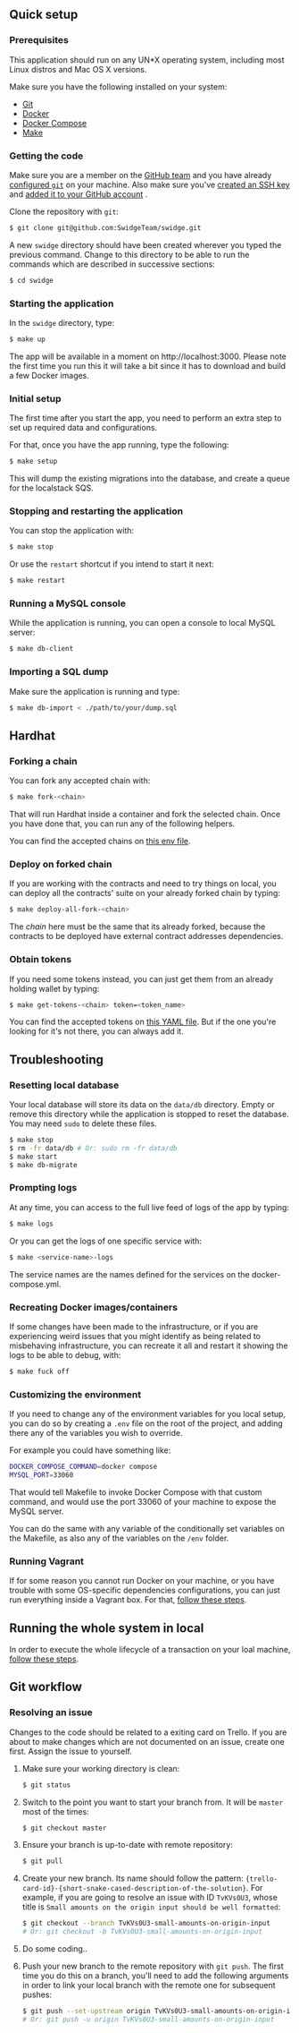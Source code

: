 ## Quick setup

### Prerequisites

This application should run on any UN*X operating system, including most Linux distros and Mac OS X versions.

Make sure you have the following installed on your system:

- [Git](https://git-scm.com/downloads)
- [Docker](https://docs.docker.com/get-docker/)
- [Docker Compose](https://docs.docker.com/compose/install/)
- [Make](https://www.gnu.org/software/make/)

### Getting the code

Make sure you are a member on the [GitHub team](https://github.com/SwidgeTeam) and
you have already [configured `git`](https://docs.github.com/en/get-started/quickstart/set-up-git)
on your machine. Also make sure
you've [created an SSH key](https://docs.github.com/en/authentication/connecting-to-github-with-ssh/generating-a-new-ssh-key-and-adding-it-to-the-ssh-agent)
and [added it to your GitHub account](https://docs.github.com/en/authentication/connecting-to-github-with-ssh/adding-a-new-ssh-key-to-your-github-account)
.

Clone the repository with `git`:

``` sh
$ git clone git@github.com:SwidgeTeam/swidge.git
```

A new `swidge` directory should have been created wherever you typed the previous command. Change to this directory to
be able to run the commands which are described in successive sections:

``` sh
$ cd swidge
```

### Starting the application

In the `swidge` directory, type:

``` sh
$ make up
```

The app will be available in a moment on http://localhost:3000. Please note the first time you run this it will take a
bit since it has to download and build a few Docker images.

### Initial setup

The first time after you start the app, you need to perform an extra step to set up required data and configurations.

For that, once you have the app running, type the following:

``` sh
$ make setup
```

This will dump the existing migrations into the database, and create a queue for the localstack SQS.

### Stopping and restarting the application

You can stop the application with:

``` sh
$ make stop
```

Or use the `restart` shortcut if you intend to start it next:

``` sh
$ make restart
```

### Running a MySQL console

While the application is running, you can open a console to local MySQL server:

``` sh
$ make db-client
```

### Importing a SQL dump

Make sure the application is running and type:

``` sh
$ make db-import < ./path/to/your/dump.sql
```

## Hardhat

### Forking a chain

You can fork any accepted chain with:

``` sh
$ make fork-<chain>
```

That will run Hardhat inside a container and fork the selected chain.
Once you have done that, you can run any of the following helpers.

You can find the accepted chains on [this env file](https://github.com/SwidgeTeam/swidge/blob/master/env/default/networks.env).

### Deploy on forked chain

If you are working with the contracts and need to try things on local, you can deploy
all the contracts' suite on your already forked chain by typing:

``` sh
$ make deploy-all-fork-<chain>
```

The _chain_ here must be the same that its already forked, because the contracts to be
deployed have external contract addresses dependencies.

### Obtain tokens

If you need some tokens instead, you can just get them from an already holding wallet by typing:

``` sh
$ make get-tokens-<chain> token=<token_name>
```

You can find the accepted tokens
on [this YAML file](https://github.com/SwidgeTeam/swidge/blob/master/contracts/www/tasks/helpers/tokens.yaml).
But if the one you're looking for it's not there, you can always add it.

## Troubleshooting

### Resetting local database

Your local database will store its data on the `data/db` directory. Empty or remove this directory while the application
is stopped to reset the database. You may need `sudo` to delete these files.

``` sh
$ make stop
$ rm -fr data/db # Or: sudo rm -fr data/db
$ make start
$ make db-migrate
```

### Prompting logs

At any time, you can access to the full live feed of logs of the app by typing:

```sh
$ make logs
```

Or you can get the logs of one specific service with:

```sh
$ make <service-name>-logs
```

The service names are the names defined for the services on the docker-compose.yml.

### Recreating Docker images/containers

If some changes have been made to the infrastructure, or if you are experiencing weird issues
that you might identify as being related to misbehaving infrastructure, you can recreate it all
and restart it showing the logs to be able to debug, with:

```sh
$ make fuck off
```

### Customizing the environment

If you need to change any of the environment variables for you local setup, you can
do so by creating a `.env` file on the root of the project, and adding there any of 
the variables you wish to override.

For example you could have something like:

```sh
DOCKER_COMPOSE_COMMAND=docker compose
MYSQL_PORT=33060
```

That would tell Makefile to invoke Docker Compose with that custom command, and would 
use the port 33060 of your machine to expose the MySQL server.

You can do the same with any variable of the conditionally set variables on the Makefile, as 
also any of the variables on the `/env` folder.

### Running Vagrant

If for some reason you cannot run Docker on your machine, or you have trouble with some OS-specific dependencies 
configurations, you can just run everything inside a Vagrant box. For that, [follow these steps](docs/run_forked_chains.md).

## Running the whole system in local

In order to execute the whole lifecycle of a transaction on your loal machine, 
[follow these steps](docs/run_forked_chains.md).

## Git workflow

### Resolving an issue

Changes to the code should be related to a exiting card on Trello. If you
are about to make changes which are not documented on an issue, create one
first. Assign the issue to yourself.

1. Make sure your working directory is clean:

   ``` sh
   $ git status
   ```

2. Switch to the point you want to start your branch from. It will be `master` most of the times:

   ``` sh
   $ git checkout master
   ```

3. Ensure your branch is up-to-date with remote repository:

   ``` sh
   $ git pull
   ```

4. Create your new branch. Its name should follow the
   pattern: `{trello-card-id}-{short-snake-cased-description-of-the-solution}`. For example, if you are going to resolve
   an issue with ID `TvKVs0U3`, whose title is `Small amounts on the origin input should be well formatted`:

   ``` sh
   $ git checkout --branch TvKVs0U3-small-amounts-on-origin-input 
   # Or: git checkout -b TvKVs0U3-small-amounts-on-origin-input
   ```

5. Do some coding..

6. Push your new branch to the remote repository with `git push`. The first time you do this on a branch, you'll need to
   add the following arguments in order to link your local branch with the remote one for subsequent pushes:

   ``` sh
   $ git push --set-upstream origin TvKVs0U3-small-amounts-on-origin-input 
   # Or: git push -u origin TvKVs0U3-small-amounts-on-origin-input
   ``` 
